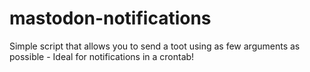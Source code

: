 # mastodon-notifications
Simple script that allows you to send a toot using as few arguments as possible - Ideal for notifications in a crontab!
